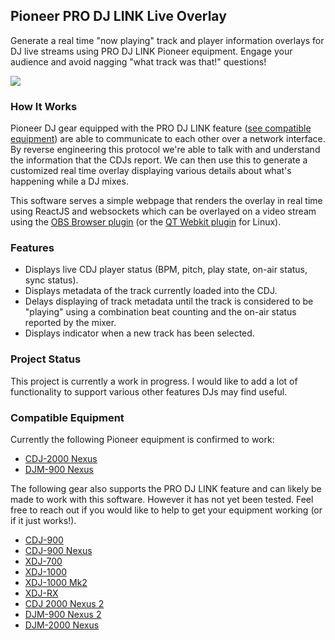 ## Pioneer PRO DJ LINK Live Overlay

Generate a real time "now playing" track and player information overlays for DJ
live streams using PRO DJ LINK Pioneer equipment. Engage your audience and
avoid nagging "what track was that!" questions!

![](http://img.pixady.com/2017/02/570457_20170202230944.png)

### How It Works

Pioneer DJ gear equipped with the PRO DJ LINK feature ([see compatible
equipment](#compatible-equipment)) are able to communicate to each other over a
network interface. By reverse engineering this protocol we're able to talk with
and understand the information that the CDJs report. We can then use this to
generate a customized real time overlay displaying various details about what's
happening while a DJ mixes.

This software serves a simple webpage that renders the overlay in real time
using ReactJS and websockets which can be overlayed on a video stream using the
[OBS Browser
plugin](https://obsproject.com/forum/resources/browser-plugin.115/) (or the [QT
Webkit plugin](https://github.com/bazukas/obs-qtwebkit) for Linux).

### Features

 * Displays live CDJ player status (BPM, pitch, play state, on-air status, sync status).
 * Displays metadata of the track currently loaded into the CDJ.
 * Delays displaying of track metadata until the track is considered to be
   "playing" using a combination beat counting and the on-air status reported
   by the mixer.
 * Displays indicator when a new track has been selected.

### Project Status

This project is currently a work in progress. I would like to add a lot of
functionality to support various other features DJs may find useful.

### Compatible Equipment

Currently the following Pioneer equipment is confirmed to work:

 * [CDJ-2000 Nexus](https://www.pioneerdj.com/en-us/product/player/cdj-2000nxs/black/overview/)
 * [DJM-900 Nexus](https://www.pioneerdj.com/en-us/product/mixer/djm-900nxs/black/overview/)

The following gear also supports the PRO DJ LINK feature and can likely be made
to work with this software. However it has not yet been tested. Feel free to
reach out if you would like to help to get your equipment working (or if it
just works!).

 * [CDJ-900](https://www.pioneerdj.com/en-us/product/player/archive/cdj-900/black/overview/)
 * [CDJ-900 Nexus](https://www.pioneerdj.com/en-us/product/player/cdj-900nxs/black/overview/)
 * [XDJ-700](https://www.pioneerdj.com/en-us/product/player/xdj-700/black/overview/)
 * [XDJ-1000](https://www.pioneerdj.com/en-us/product/player/xdj-1000/black/overview/)
 * [XDJ-1000 Mk2](https://www.pioneerdj.com/en-us/product/player/xdj-1000mk2/black/overview/)
 * [XDJ-RX](https://www.pioneerdj.com/en-us/product/all-in-one-system/xdj-rx/black/overview/)
 * [CDJ 2000 Nexus 2](https://www.pioneerdj.com/en-us/product/player/cdj-2000nxs2/black/overview/)
 * [DJM-900 Nexus 2](https://www.pioneerdj.com/en-us/product/mixer/djm-900nxs2/black/overview/)
 * [DJM-2000 Nexus](https://www.pioneerdj.com/en-us/product/mixer/djm-2000nxs/black/overview/)
